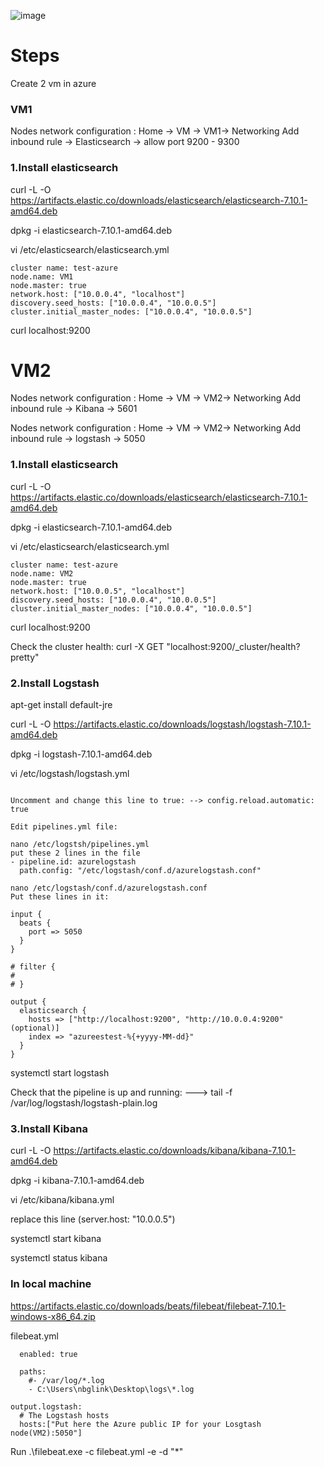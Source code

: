 ![image](https://user-images.githubusercontent.com/33985509/126074565-0968498c-12c8-475c-967e-ba1f86c5fad6.png)


# Steps

Create 2 vm in azure 

### VM1

Nodes network configuration : Home -> VM -> VM1-> Networking Add inbound rule -> Elasticsearch -> allow port 9200 - 9300


### 1.Install elasticsearch

curl -L -O https://artifacts.elastic.co/downloads/elasticsearch/elasticsearch-7.10.1-amd64.deb

dpkg -i elasticsearch-7.10.1-amd64.deb

vi /etc/elasticsearch/elasticsearch.yml

~~~
cluster name: test-azure
node.name: VM1
node.master: true
network.host: ["10.0.0.4", "localhost"]
discovery.seed_hosts: ["10.0.0.4", "10.0.0.5"]
cluster.initial_master_nodes: ["10.0.0.4", "10.0.0.5"]
~~~

curl localhost:9200


# VM2


Nodes network configuration : Home -> VM -> VM2-> Networking Add inbound rule -> Kibana -> 5601 

Nodes network configuration : Home -> VM -> VM2-> Networking Add inbound rule -> logstash -> 5050



### 1.Install elasticsearch

curl -L -O https://artifacts.elastic.co/downloads/elasticsearch/elasticsearch-7.10.1-amd64.deb

dpkg -i elasticsearch-7.10.1-amd64.deb

vi /etc/elasticsearch/elasticsearch.yml

~~~
cluster name: test-azure
node.name: VM2
node.master: true
network.host: ["10.0.0.5", "localhost"]
discovery.seed_hosts: ["10.0.0.4", "10.0.0.5"]
cluster.initial_master_nodes: ["10.0.0.4", "10.0.0.5"]
~~~

curl localhost:9200

Check the cluster health:  curl -X GET "localhost:9200/_cluster/health?pretty"


### 2.Install Logstash

apt-get install default-jre

curl -L -O https://artifacts.elastic.co/downloads/logstash/logstash-7.10.1-amd64.deb

dpkg -i logstash-7.10.1-amd64.deb

vi /etc/logstash/logstash.yml

~~~

Uncomment and change this line to true: --> config.reload.automatic: true

Edit pipelines.yml file:

nano /etc/logstsh/pipelines.yml
put these 2 lines in the file
- pipeline.id: azurelogstash
  path.config: "/etc/logstash/conf.d/azurelogstash.conf"

nano /etc/logstash/conf.d/azurelogstash.conf
Put these lines in it:

input {
  beats {
    port => 5050
  }
}

# filter {
#
# }

output {
  elasticsearch {
    hosts => ["http://localhost:9200", "http://10.0.0.4:9200"(optional)]
    index => "azureestest-%{+yyyy-MM-dd}"
  }
}
~~~

systemctl start logstash

Check that the pipeline is up and running: --->  tail -f /var/log/logstash/logstash-plain.log


### 3.Install Kibana

curl -L -O https://artifacts.elastic.co/downloads/kibana/kibana-7.10.1-amd64.deb

dpkg -i kibana-7.10.1-amd64.deb

vi /etc/kibana/kibana.yml

replace this line (server.host: "10.0.0.5")

systemctl start kibana

systemctl status kibana



### In local machine

https://artifacts.elastic.co/downloads/beats/filebeat/filebeat-7.10.1-windows-x86_64.zip

filebeat.yml

~~~
  enabled: true
  
  paths:
    #- /var/log/*.log
    - C:\Users\nbglink\Desktop\logs\*.log 
    
output.logstash:
  # The Logstash hosts
  hosts:["Put here the Azure public IP for your Losgtash node(VM2):5050"]
~~~


Run .\filebeat.exe -c filebeat.yml -e -d "*"
